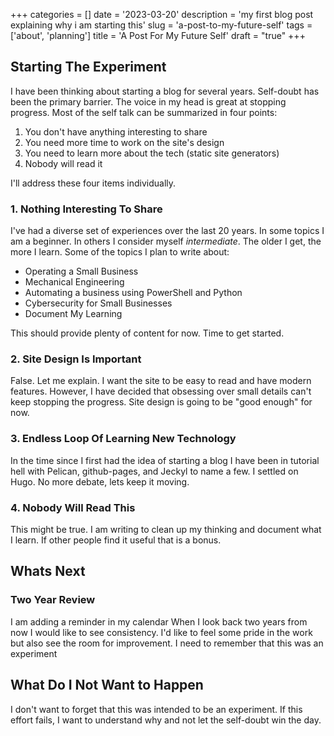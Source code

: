 +++
categories = []
date = '2023-03-20'
description = 'my first blog post explaining why i am starting this'
slug = 'a-post-to-my-future-self'
tags = ['about', 'planning']
title = 'A Post For My Future Self'
draft = "true"
+++

## Starting The Experiment

I have been thinking about starting a blog for several years.
Self-doubt has been the primary barrier.
The voice in my head is great at stopping progress.
Most of the self talk can be summarized in four points:

1. You don't have anything interesting to share
1. You need more time to work on the site's design
1. You need to learn more about the tech (static site generators)
1. Nobody will read it

I'll address these four items individually.

### 1. Nothing Interesting To Share

I've had a diverse set of experiences over the last 20 years.
In some topics I am a beginner.
In others I consider myself _intermediate_.
The older I get, the more I learn.
Some of the topics I plan to write about:

+ Operating a Small Business
+ Mechanical Engineering
+ Automating a business using PowerShell and Python
+ Cybersecurity for Small Businesses
+ Document My Learning

This should provide plenty of content for now.
Time to get started.

### 2. Site Design Is Important

False.
Let me explain.
I want the site to be easy to read and have modern features.
However, I have decided that obsessing over small details can't keep stopping the progress.
Site design is going to be "good enough" for now.

### 3. Endless Loop Of Learning New Technology

In the time since I first had the idea of starting a blog I have been in tutorial hell with Pelican,
 github-pages, and Jeckyl to name a few.
I settled on Hugo.
No more debate, lets keep it moving.

### 4. Nobody Will Read This

This might be true.
I am writing to clean up my thinking and document what I learn.
If other people find it useful that is a bonus.

## Whats Next 

### Two Year Review

I am adding a reminder in my calendar When I look back two years from now I would like to see consistency.
I'd like to feel some pride in the work but also see the room for improvement.
I need to remember that this was an experiment


## What Do I Not Want to Happen

I don't want to forget that this was intended to be an experiment.
If this effort fails, I want to understand why and not let the self-doubt win the day.
 
